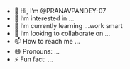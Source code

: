 - 👋 Hi, I’m @PRANAVPANDEY-07
- 👀 I’m interested in ...
- 🌱 I’m currently learning ...work smart
- 💞️ I’m looking to collaborate on ...
- 📫 How to reach me ...
- 😄 Pronouns: ...
- ⚡ Fun fact: ...

<!---
PRANAVPANDEY-07/PRANAVPANDEY-07 is a ✨ special ✨ repository because its `README.md` (this file) appears on your GitHub profile.
You can click the Preview link to take a look at your changes.
--->
